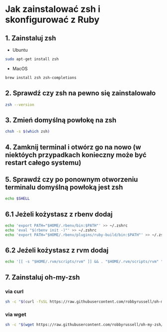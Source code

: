 # Jak zainstalować zsh i skonfigurować z Ruby

## 1. Zainstaluj zsh
* Ubuntu
```bash
sudo apt-get install zsh
```

* MacOS
```bash
brew install zsh zsh-completions
```

## 2. Sprawdź czy zsh na pewno się zainstalowało
```bash
zsh --version
```
## 3. Zmień domyślną powłokę na zsh
```bash
chsh -s $(which zsh)
```
## 4. Zamknij terminal i otwórz go na nowo (w niektóych przypadkach konieczny może być restart całego systemu)

## 5. Sprawdź czy po ponownym otworzeniu terminalu domyślną powłoką jest zsh
```bash
echo $SHELL
```

## 6.1 Jeżeli kożystasz z rbenv dodaj
```bash
echo 'export PATH="$HOME/.rbenv/bin:$PATH"' >> ~/.zshrc
echo 'eval "$(rbenv init -)"' >> ~/.zshrc
echo 'export PATH="$HOME/.rbenv/plugins/ruby-build/bin:$PATH"' >> ~/.zshrc
```

## 6.2 Jeźeli kożystasz z rvm dodaj
```bash
echo '[[ -s "$HOME/.rvm/scripts/rvm" ]] && . "$HOME/.rvm/scripts/rvm" "' >> ~/.zshrc

```

## 7. Zainstaluj oh-my-zsh
### via curl
```bash
sh -c "$(curl -fsSL https://raw.githubusercontent.com/robbyrussell/oh-my-zsh/master/tools/install.sh)"
```
### via wget
```bash
sh -c "$(wget https://raw.githubusercontent.com/robbyrussell/oh-my-zsh/master/tools/install.sh -O -)"
```


